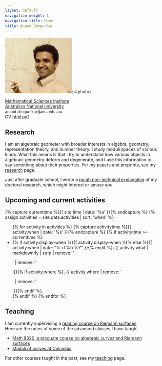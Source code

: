 ```yaml
---
layout: default
navigation-weight: 1
navigation-title: Home
title: Anand Deopurkar
---
```


<div class="intro">

![Photo of Anand Deopurkar](anandrd_bw2.jpg){:#photo}

<div>

[Mathematical Sciences Institute](http://maths.anu.edu.au)  
[Australian National university](http://www.anu.edu.au/)  
`anand.deopurkar@anu.edu.au`  
CV [html](cv/index.html) [pdf](cv/cv.pdf)

</div>

</div>

## Research

I am an algebraic geometer with broader interests in algebra, geometry, representation theory, and number theory. 
I study moduli spaces of various kinds.
What this means is that I try to understand how various objects in algebraic geometry deform and degenerate, and I use this information to say something about their properties. 
For my papers and preprints, see my [research](research/) page.  

Just after graduate school, I wrote a [rough non-technical explanation](interests/) of my doctoral research, which might interest or amuse you.


## Upcoming and current activities

{% capture currenttime %}{{ site.time | date: '%s' }}{% endcapture %}
{% assign activities = site.data.activities | sort: 'when' %}
<ul>
{% for activity in activities %}
{% capture activitytime %}{{ activity.when | date: '%s' }}{% endcapture %}
{% if activitytime >= currenttime %}
<li> {% if activity.display-when %}{{ activity.display-when }}{% else %}{{ activity.when | date: "%-d %b %Y" }}{% endif %}: {{ activity.what | markdownify | strip | remove: '<p>' | remove: '</p>'}}{% if activity.where %}, {{ activity.where | remove: '<p>' | remove: '</p>'}}{% endif %}.</li>
{% endif %}
{% endfor %}
</ul>

## Teaching

I am currently supervising a [reading course on Riemann surfaces](3349).  
Here are the notes of some of the advanced classes I have taught.

* [Math 8320, a graduate course on algebraic curves and Riemann surfaces](8320)
* [Moduli of curves at Columbia](teaching/moduli/)

For other courses taught in the past, see my [teaching](teaching/) page.

